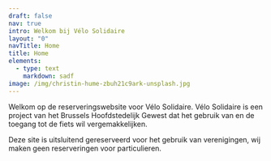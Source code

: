 ```yaml
---
draft: false
nav: true
intro: Welkom bij Vélo Solidaire
layout: "0"
navTitle: Home
title: Home
elements:
  - type: text
    markdown: sadf
image: /img/christin-hume-zbuh21c9ark-unsplash.jpg
---
```

Welkom op de reserveringswebsite voor Vélo Solidaire. Vélo Solidaire is een project van het Brussels Hoofdstedelijk Gewest dat het gebruik van en de toegang tot de fiets wil vergemakkelijken.

Deze site is uitsluitend gereserveerd voor het gebruik van verenigingen, wij maken geen reserveringen voor particulieren.